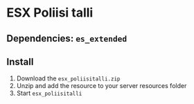# ESX Poliisi talli

## Dependencies: `es_extended`

## Install
1. Download the `esx_poliisitalli.zip`
2. Unzip and add the resource to your server resources folder
3. Start `esx_poliisitalli`
